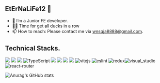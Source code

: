 ## EtErNaLiFe12 👋

- 🌱 I’m a Junior FE developer.
- 🤔✨ Time for get all ducks in a row
- 📫 How to reach: Please contact me via wnsqja8888@gmail.com.

## Technical Stacks.
<img src="https://img.shields.io/badge/html5-E34F26?style=for-the-badge&logo=html5&logoColor=white" /> <img src="https://img.shields.io/badge/css3-1572B6?style=for-the-badge&logo=css3&logoColor=white" /> <img src="https://img.shields.io/badge/javascript-F7DF1E?style=for-the-badge&logo=javascript&logoColor=black" /> ![TypeScript](https://img.shields.io/badge/-TypeScript-007ACC?style=for-the-badge&logo=typescript&logoColor=white) <img src="https://img.shields.io/badge/react native-61DAFB?style=for-the-badge&logo=react native&logoColor=black" /> <img src="https://img.shields.io/badge/react-61DAFB?style=for-the-badge&logo=react&logoColor=black" /> <img src="https://img.shields.io/badge/nextjs-green?style=for-the-badge&logo=nextjs&logoColor=green"/>  <img src="https://img.shields.io/badge/github-181717?style=for-the-badge&logo=github&logoColor=white" />
![vitejs](https://badges.aleen42.com/src/vitejs.svg) ![eslint](https://badges.aleen42.com/src/eslint.svg) ![redux](https://badges.aleen42.com/src/redux.svg)![visual_studio](https://badges.aleen42.com/src/visual_studio.svg) ![react-router](https://badges.aleen42.com/src/react-router.svg)


![Anurag's GitHub stats](https://github-readme-stats.vercel.app/api?username=EtErNaLiFe12&show_icons=true&theme=radical)

